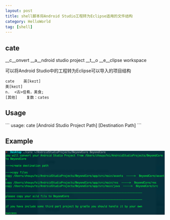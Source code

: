 ```yaml
---
layout: post
title: shell脚本将Android Studio工程转为Eclipse适用的文件结构
category: HelloWorld
tag: [shell]
---
```


<h2>cate</h2>
__c__onvert __a__ndroid studio project __t__o __e__clipse workspace

可以将Android Studio中的工程转为Eclipse可以导入的项目结构

```
cate	英[keɪt]
美[keɪt]
n.	<古>佳肴，美食;
[其他]	复数：cates

```

<h2>Usage</h2>
```
usage: cate [Android Studio Project Path] [Destination Path]
```

<h2>Example</h2>

![](/images/cate-example.png)